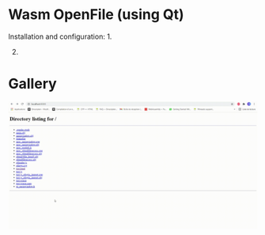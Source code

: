 Wasm OpenFile (using Qt)
================== 

Installation and configuration:
1. 

2. 

# Gallery

<img src="doc/GifOFGITHUB.gif"/>